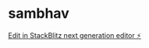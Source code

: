 # sambhav

[Edit in StackBlitz next generation editor ⚡️](https://stackblitz.com/~/github.com/Kamlesh7417/sambhav)